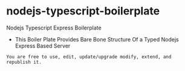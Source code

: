 # nodejs-typescript-boilerplate
Nodejs Typescript Express Boilerplate

- This Boiler Plate Provides Bare Bone Structure Of a Typed Nodejs Express Based Server



`
You are free to use, edit, update/upgrade modify, extend, and republish it.
`
